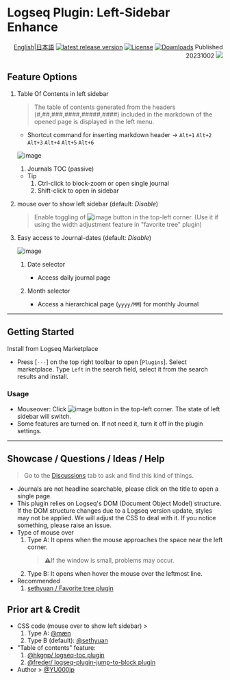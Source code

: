 # Logseq Plugin: Left-Sidebar Enhance

<div align="right">
 
[English](https://github.com/YU000jp/logseq-plugin-left-sidebar-enhance)|[日本語](https://github.com/YU000jp/logseq-plugin-left-sidebar-enhance/blob/main/readme.ja.md) [![latest release version](https://img.shields.io/github/v/release/YU000jp/logseq-plugin-left-sidebar-enhance)](https://github.com/YU000jp/logseq-plugin-left-sidebar-enhance/releases)
[![License](https://img.shields.io/github/license/YU000jp/logseq-plugin-left-sidebar-enhance?color=blue)](https://github.com/YU000jp/logseq-plugin-left-sidebar-enhance/LICENSE)
[![Downloads](https://img.shields.io/github/downloads/YU000jp/logseq-plugin-left-sidebar-enhance/total.svg)](https://github.com/YU000jp/logseq-plugin-left-sidebar-enhance/releases)
 Published 20231002 <a href="https://www.buymeacoffee.com/yu000japan"><img src="https://img.buymeacoffee.com/button-api/?text=Buy me a pizza&emoji=🍕&slug=yu000japan&button_colour=FFDD00&font_colour=000000&font_family=Poppins&outline_colour=000000&coffee_colour=ffffff" /></a>
 </div>

## Feature Options

1. Table Of Contents in left sidebar
   > The table of contents generated from the headers (#,##,###,####,#####,####) included in the markdown of the opened page is displayed in the left menu.
   - Shortcut command for inserting markdown header -> `Alt+1` `Alt+2` `Alt+3` `Alt+4` `Alt+5` `Alt+6`

   ![image](https://github.com/YU000jp/logseq-plugin-left-sidebar-enhance/assets/111847207/d5da0ec4-41cc-4c17-ae1b-9853fd040661)
   1. Journals TOC (passive)
   - Tip
     1. Ctrl-click to block-zoom or open single journal
     1. Shift-click to open in sidebar
1. mouse over to show left sidebar (default: *Disable*)
   > Enable toggling of ![image](https://github.com/YU000jp/logseq-plugin-left-sidebar-enhance/assets/111847207/8e3efccf-27e9-4332-b431-9765a69463a9) button in the top-left corner. (Use it if using the width adjustment feature in "favorite tree" plugin)

1. Easy access to Journal-dates (default: *Disable*)

   ![image](https://github.com/YU000jp/logseq-plugin-left-sidebar-enhance/assets/111847207/ec42967a-4c66-4d02-9765-782772dbb18e)

   1. Date selector
      - Access daily journal page

   1. Month selector
      - Access a hierarchical page (`yyyy/MM`) for monthly Journal

---

## Getting Started

Install from Logseq Marketplace

  - Press [`---`] on the top right toolbar to open [`Plugins`]. Select marketplace. Type `Left` in the search field, select it from the search results and install.

### Usage

- Mouseover: Click ![image](https://github.com/YU000jp/logseq-plugin-left-sidebar-enhance/assets/111847207/8e3efccf-27e9-4332-b431-9765a69463a9)
 button in the top-left corner. The state of left sidebar will switch.
- Some features are turned on. If not need it, turn it off in the plugin settings.

---

## Showcase / Questions / Ideas / Help

> Go to the [Discussions](https://github.com/YU000jp/logseq-plugin-left-sidebar-enhance/discussions) tab to ask and find this kind of things.

- Journals are not headline searchable, please click on the title to open a single page.
- This plugin relies on Logseq's DOM (Document Object Model) structure. If the DOM structure changes due to a Logseq version update, styles may not be applied. We will adjust the CSS to deal with it. If you notice something, please raise an issue.
- Type of mouse over
  1. Type A: It opens when the mouse approaches the space near the left corner.
      > ⚠️If the window is small, problems may occur.
  1. Type B: It opens when hover the mouse over the leftmost line.
- Recommended
  1. [sethyuan / Favorite tree plugin](https://github.com/sethyuan/logseq-plugin-favorite-tree)

## Prior art & Credit

- CSS code (mouse over to show left sidebar) >
  1. Type A: [@mæn](https://discord.com/channels/725182569297215569/775936939638652948/1155251493486727338) 
  1. Type B (default): [@sethyuan](https://github.com/YU000jp/logseq-plugin-left-sidebar-enhance/issues/1#issue-1910716211)
- "Table of contents" feature:
  1. [@hkgnp/ logseq-toc plugin](https://github.com/hkgnp/logseq-toc-plugin/)
  1. [@freder/ logseq-plugin-jump-to-block plugin](https://github.com/freder/logseq-plugin-jump-to-block/)
- Author > [@YU000jp](https://github.com/YU000jp)
